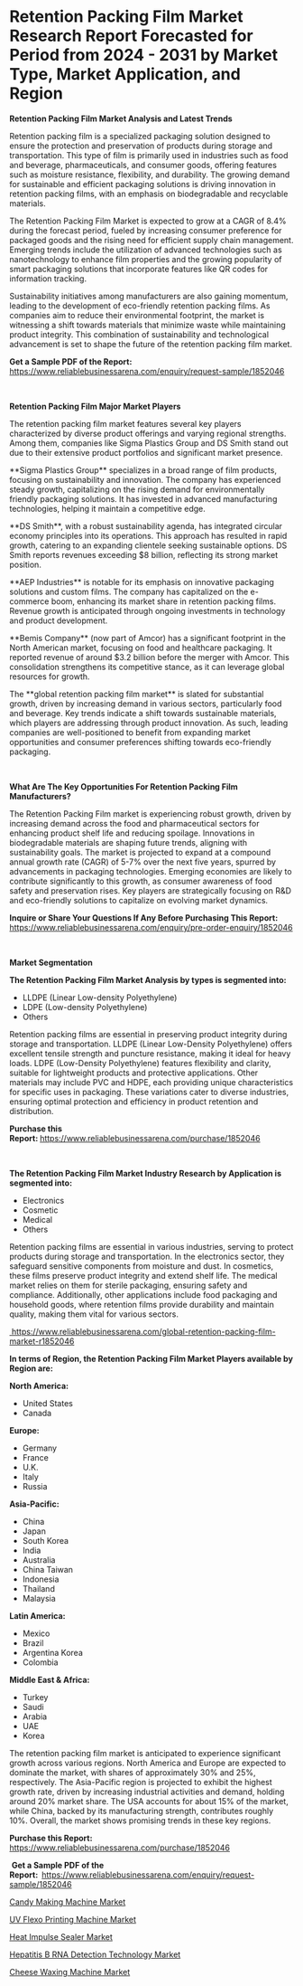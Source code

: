 <p><h1>Retention Packing Film Market Research Report Forecasted for Period from 2024 -  2031 by Market Type, Market Application, and Region</h1></p><p><strong>Retention Packing Film Market Analysis and Latest Trends</strong></p>
<p><p>Retention packing film is a specialized packaging solution designed to ensure the protection and preservation of products during storage and transportation. This type of film is primarily used in industries such as food and beverage, pharmaceuticals, and consumer goods, offering features such as moisture resistance, flexibility, and durability. The growing demand for sustainable and efficient packaging solutions is driving innovation in retention packing films, with an emphasis on biodegradable and recyclable materials.</p><p>The Retention Packing Film Market is expected to grow at a CAGR of 8.4% during the forecast period, fueled by increasing consumer preference for packaged goods and the rising need for efficient supply chain management. Emerging trends include the utilization of advanced technologies such as nanotechnology to enhance film properties and the growing popularity of smart packaging solutions that incorporate features like QR codes for information tracking.</p><p>Sustainability initiatives among manufacturers are also gaining momentum, leading to the development of eco-friendly retention packing films. As companies aim to reduce their environmental footprint, the market is witnessing a shift towards materials that minimize waste while maintaining product integrity. This combination of sustainability and technological advancement is set to shape the future of the retention packing film market.</p></p>
<p><strong>Get a Sample PDF of the Report:&nbsp;</strong> <a href="https://www.reliablebusinessarena.com/enquiry/request-sample/1852046?utm_campaign=1579&utm_medium=2&utm_source=Github&utm_content=ia&utm_term=19102024&utm_id=retention-packing-film">https://www.reliablebusinessarena.com/enquiry/request-sample/1852046</a></p>
<p>&nbsp;</p>
<p><strong>Retention Packing Film Major Market Players</strong></p>
<p><p>The retention packing film market features several key players characterized by diverse product offerings and varying regional strengths. Among them, companies like Sigma Plastics Group and DS Smith stand out due to their extensive product portfolios and significant market presence.</p><p>**Sigma Plastics Group** specializes in a broad range of film products, focusing on sustainability and innovation. The company has experienced steady growth, capitalizing on the rising demand for environmentally friendly packaging solutions. It has invested in advanced manufacturing technologies, helping it maintain a competitive edge.</p><p>**DS Smith**, with a robust sustainability agenda, has integrated circular economy principles into its operations. This approach has resulted in rapid growth, catering to an expanding clientele seeking sustainable options. DS Smith reports revenues exceeding $8 billion, reflecting its strong market position.</p><p>**AEP Industries** is notable for its emphasis on innovative packaging solutions and custom films. The company has capitalized on the e-commerce boom, enhancing its market share in retention packing films. Revenue growth is anticipated through ongoing investments in technology and product development.</p><p>**Bemis Company** (now part of Amcor) has a significant footprint in the North American market, focusing on food and healthcare packaging. It reported revenue of around $3.2 billion before the merger with Amcor. This consolidation strengthens its competitive stance, as it can leverage global resources for growth.</p><p>The **global retention packing film market** is slated for substantial growth, driven by increasing demand in various sectors, particularly food and beverage. Key trends indicate a shift towards sustainable materials, which players are addressing through product innovation. As such, leading companies are well-positioned to benefit from expanding market opportunities and consumer preferences shifting towards eco-friendly packaging.</p></p>
<p>&nbsp;</p>
<p><strong>What Are The Key Opportunities For Retention Packing Film Manufacturers?</strong></p>
<p><p>The Retention Packing Film market is experiencing robust growth, driven by increasing demand across the food and pharmaceutical sectors for enhancing product shelf life and reducing spoilage. Innovations in biodegradable materials are shaping future trends, aligning with sustainability goals. The market is projected to expand at a compound annual growth rate (CAGR) of 5-7% over the next five years, spurred by advancements in packaging technologies. Emerging economies are likely to contribute significantly to this growth, as consumer awareness of food safety and preservation rises. Key players are strategically focusing on R&D and eco-friendly solutions to capitalize on evolving market dynamics.</p></p>
<p><strong>Inquire or Share Your Questions If Any Before Purchasing This Report:</strong> <a href="https://www.reliablebusinessarena.com/enquiry/pre-order-enquiry/1852046?utm_campaign=1579&utm_medium=2&utm_source=Github&utm_content=ia&utm_term=19102024&utm_id=retention-packing-film">https://www.reliablebusinessarena.com/enquiry/pre-order-enquiry/1852046</a></p>
<p>&nbsp;</p>
<p><strong>Market Segmentation</strong></p>
<p><strong>The Retention Packing Film Market Analysis by types is segmented into:</strong></p>
<p><ul><li>LLDPE (Linear Low-density Polyethylene)</li><li>LDPE (Low-density Polyethylene)</li><li>Others</li></ul></p>
<p><p>Retention packing films are essential in preserving product integrity during storage and transportation. LLDPE (Linear Low-Density Polyethylene) offers excellent tensile strength and puncture resistance, making it ideal for heavy loads. LDPE (Low-Density Polyethylene) features flexibility and clarity, suitable for lightweight products and protective applications. Other materials may include PVC and HDPE, each providing unique characteristics for specific uses in packaging. These variations cater to diverse industries, ensuring optimal protection and efficiency in product retention and distribution.</p></p>
<p><strong>Purchase this Report:&nbsp;</strong><a href="https://www.reliablebusinessarena.com/purchase/1852046?utm_campaign=1579&utm_medium=2&utm_source=Github&utm_content=ia&utm_term=19102024&utm_id=retention-packing-film">https://www.reliablebusinessarena.com/purchase/1852046</a></p>
<p>&nbsp;</p>
<p><strong>The Retention Packing Film Market Industry Research by Application is segmented into:</strong></p>
<p><ul><li>Electronics</li><li>Cosmetic</li><li>Medical</li><li>Others</li></ul></p>
<p><p>Retention packing films are essential in various industries, serving to protect products during storage and transportation. In the electronics sector, they safeguard sensitive components from moisture and dust. In cosmetics, these films preserve product integrity and extend shelf life. The medical market relies on them for sterile packaging, ensuring safety and compliance. Additionally, other applications include food packaging and household goods, where retention films provide durability and maintain quality, making them vital for various sectors.</p></p>
<p><a href="https://www.reliablebusinessarena.com/global-retention-packing-film-market-r1852046?utm_campaign=1579&utm_medium=2&utm_source=Github&utm_content=ia&utm_term=19102024&utm_id=retention-packing-film">&nbsp;https://www.reliablebusinessarena.com/global-retention-packing-film-market-r1852046</a></p>
<p><strong>In terms of Region, the Retention Packing Film Market Players available by Region are:</strong></p>
<p>
    <p> <strong> North America: </strong>
        <ul>
            <li>United States</li>
            <li>Canada</li>
        </ul>
        </p> 
    <p> <strong> Europe: </strong>
        <ul>
            <li>Germany</li>
            <li>France</li>
            <li>U.K.</li>
            <li>Italy</li>
            <li>Russia</li>
        </ul>
        </p> 
    <p> <strong> Asia-Pacific: </strong>
        <ul>
            <li>China</li>
            <li>Japan</li>
            <li>South Korea</li>
            <li>India</li>
            <li>Australia</li>
            <li>China Taiwan</li>
            <li>Indonesia</li>
            <li>Thailand</li>
            <li>Malaysia</li>
        </ul>
        </p> 
    <p> <strong> Latin America: </strong>
        <ul>
            <li>Mexico</li>
            <li>Brazil</li>
            <li>Argentina Korea</li>
            <li>Colombia</li>
        </ul>
        </p> 
    <p> <strong> Middle East & Africa: </strong>
        <ul>
            <li>Turkey</li>
            <li>Saudi</li>
            <li>Arabia</li>
            <li>UAE</li>
            <li>Korea</li>
        </ul>
    </p>
    </p>
<p><p>The retention packing film market is anticipated to experience significant growth across various regions. North America and Europe are expected to dominate the market, with shares of approximately 30% and 25%, respectively. The Asia-Pacific region is projected to exhibit the highest growth rate, driven by increasing industrial activities and demand, holding around 20% market share. The USA accounts for about 15% of the market, while China, backed by its manufacturing strength, contributes roughly 10%. Overall, the market shows promising trends in these key regions.</p></p>
<p><strong>Purchase this Report: </strong><a href="https://www.reliablebusinessarena.com/purchase/1852046?utm_campaign=1579&utm_medium=2&utm_source=Github&utm_content=ia&utm_term=19102024&utm_id=retention-packing-film">https://www.reliablebusinessarena.com/purchase/1852046</a></p>
<p>&nbsp;<strong>Get a Sample PDF of the Report:&nbsp;&nbsp;</strong><a href="https://www.reliablebusinessarena.com/enquiry/request-sample/1852046?utm_campaign=1579&utm_medium=2&utm_source=Github&utm_content=ia&utm_term=19102024&utm_id=retention-packing-film">https://www.reliablebusinessarena.com/enquiry/request-sample/1852046</a></p>
<p><strong></strong></p>
<p><p><a href="https://www.linkedin.com/pulse/candy-making-machine-industry-forecast-market-shifts-strategic-fgwfc?utm_campaign=1579&utm_medium=2&utm_source=Github&utm_content=ia&utm_term=19102024&utm_id=retention-packing-film">Candy Making Machine Market</a></p><p><a href="https://www.linkedin.com/pulse/regulatory-landscape-its-influence-global-uv-flexo-printing-machine-lbn1c?utm_campaign=1579&utm_medium=2&utm_source=Github&utm_content=ia&utm_term=19102024&utm_id=retention-packing-film">UV Flexo Printing Machine Market</a></p><p><a href="https://www.linkedin.com/pulse/heat-impulse-sealer-market-global-trends-forecast-2024-2031-8crsc?utm_campaign=1579&utm_medium=2&utm_source=Github&utm_content=ia&utm_term=19102024&utm_id=retention-packing-film">Heat Impulse Sealer Market</a></p><p><a href="https://github.com/rahu1506/Market-Research-Report-List-6/blob/main/hepatitis-b-rna-detection-technology-market.md?utm_campaign=1579&utm_medium=2&utm_source=Github&utm_content=ia&utm_term=19102024&utm_id=retention-packing-film">Hepatitis B RNA Detection Technology Market</a></p><p><a href="https://www.linkedin.com/pulse/cheese-waxing-machine-market-revolution-2024-2031-trends-shaping-ztlzc?utm_campaign=1579&utm_medium=2&utm_source=Github&utm_content=ia&utm_term=19102024&utm_id=retention-packing-film">Cheese Waxing Machine Market</a></p></p>